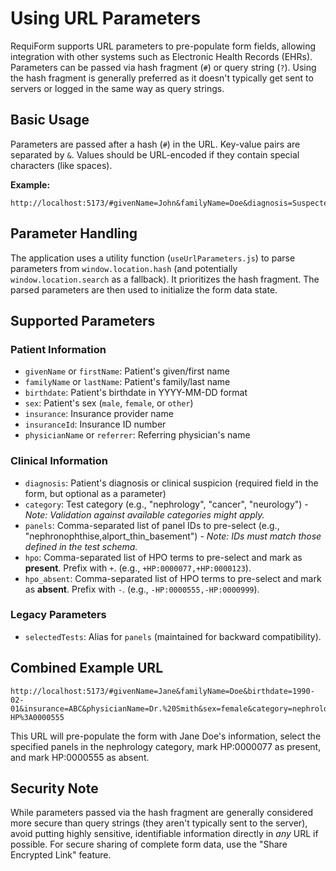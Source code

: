 # Using URL Parameters

RequiForm supports URL parameters to pre-populate form fields, allowing integration with other systems such as Electronic Health Records (EHRs). Parameters can be passed via hash fragment (`#`) or query string (`?`). Using the hash fragment is generally preferred as it doesn't typically get sent to servers or logged in the same way as query strings.

## Basic Usage

Parameters are passed after a hash (`#`) in the URL. Key-value pairs are separated by `&`. Values should be URL-encoded if they contain special characters (like spaces).

**Example:**

```url
http://localhost:5173/#givenName=John&familyName=Doe&diagnosis=Suspected%20Renal%20Disease
```

## Parameter Handling

The application uses a utility function (`useUrlParameters.js`) to parse parameters from `window.location.hash` (and potentially `window.location.search` as a fallback). It prioritizes the hash fragment. The parsed parameters are then used to initialize the form data state.

## Supported Parameters

### Patient Information

- `givenName` or `firstName`: Patient's given/first name
- `familyName` or `lastName`: Patient's family/last name
- `birthdate`: Patient's birthdate in YYYY-MM-DD format
- `sex`: Patient's sex (`male`, `female`, or `other`)
- `insurance`: Insurance provider name
- `insuranceId`: Insurance ID number
- `physicianName` or `referrer`: Referring physician's name

### Clinical Information

- `diagnosis`: Patient's diagnosis or clinical suspicion (required field in the form, but optional as a parameter)
- `category`: Test category (e.g., "nephrology", "cancer", "neurology") - *Note: Validation against available categories might apply.*
- `panels`: Comma-separated list of panel IDs to pre-select (e.g., "nephronophthise,alport_thin_basement") - *Note: IDs must match those defined in the test schema.*
- `hpo`: Comma-separated list of HPO terms to pre-select and mark as **present**. Prefix with `+`. (e.g., `+HP:0000077,+HP:0000123`).
- `hpo_absent`: Comma-separated list of HPO terms to pre-select and mark as **absent**. Prefix with `-`. (e.g., `-HP:0000555,-HP:0000999`).

### Legacy Parameters

- `selectedTests`: Alias for `panels` (maintained for backward compatibility).

## Combined Example URL

```url
http://localhost:5173/#givenName=Jane&familyName=Doe&birthdate=1990-02-01&insurance=ABC&physicianName=Dr.%20Smith&sex=female&category=nephrology&diagnosis=Suspected%20Chronic%20Kidney%20Disease&panels=nephronophthise,alport_thin_basement&hpo=%2BHP%3A0000077&hpo_absent=-HP%3A0000555
```

This URL will pre-populate the form with Jane Doe's information, select the specified panels in the nephrology category, mark HP:0000077 as present, and mark HP:0000555 as absent.

## Security Note

While parameters passed via the hash fragment are generally considered more secure than query strings (they aren't typically sent to the server), avoid putting highly sensitive, identifiable information directly in *any* URL if possible. For secure sharing of complete form data, use the "Share Encrypted Link" feature.
